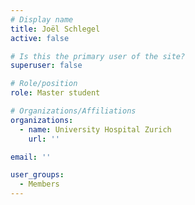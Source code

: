 ```yaml
---
# Display name
title: Joël Schlegel
active: false

# Is this the primary user of the site?
superuser: false

# Role/position
role: Master student

# Organizations/Affiliations
organizations:
  - name: University Hospital Zurich
    url: ''

email: ''

user_groups:
  - Members
---
```

